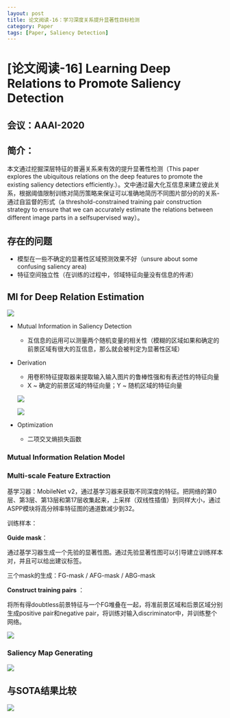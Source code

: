 ```yaml
---
layout: post
title: 论文阅读-16：学习深度关系提升显著性目标检测
category: Paper
tags: [Paper, Saliency Detection]
---
```


# [论文阅读-16] Learning Deep Relations to Promote Saliency Detection

## 会议：AAAI-2020

## 简介：

本文通过挖掘深层特征的普遍关系来有效的提升显著性检测（This paper explores the ubiquitous relations on the deep features to promote the existing saliency detectiors efficiently.）。文中通过最大化互信息来建立彼此关系，根据阈值限制训练对简历策略来保证可以准确地简历不同图片部分的的关系-通过自监督的形式（a threshold-constrained training pair construction strategy to ensure that we can accurately estimate the relations between different image parts in a selfsupervised way）。

## 存在的问题

- 模型在一些不确定的显著性区域预测效果不好（unsure about some confusing saliency area)
- 特征空间独立性（在训练的过程中，邻域特征向量没有信息的传递）

## MI for Deep Relation Estimation

![](http://thorraysjtu.github.io/img/20200729/structure.png)

- Mutual Information in Saliency Detection

  - 互信息的运用可以测量两个随机变量的相关性（模糊的区域如果和确定的前景区域有很大的互信息，那么就会被判定为显著性区域）

- Derivation

  - 用卷积特征提取器来提取输入输入图片的鲁棒性强和有表述性的特征向量
  - X ~ 确定的前景区域的特征向量；Y ~ 随机区域的特征向量

  ![](http://thorraysjtu.github.io/img/20200729/Dev.png)

  ![](http://thorraysjtu.github.io/img/20200729/JS.png)

- Optimization

  - 二项交叉熵损失函数

### Mutual Information Relation Model

### Multi-scale Feature Extraction

基学习器：MobileNet v2，通过基学习器来获取不同深度的特征。把网络的第0层、第3层、第13层和第17层收集起来，上采样（双线性插值）到同样大小，通过ASPP模块将高分辨率特征图的通道数减少到32。

训练样本：

**Guide mask**：

通过基学习器生成一个先验的显著性图。通过先验显著性图可以引导建立训练样本对，并且可以给出建议标签。

三个mask的生成：FG-mask / AFG-mask / ABG-mask

**Construct training pairs** ：

 将所有得doubtless前景特征与一个FG堆叠在一起，将准前景区域和后景区域分别生成positive pair和negative pair，将训练对输入discriminator中，并训练整个网络。

![](http://thorraysjtu.github.io/img/20200729/pair.png)

### Saliency Map Generating

![](http://thorraysjtu.github.io/img/20200729/Finally.png)

## 与SOTA结果比较

![](http://thorraysjtu.github.io/img/20200729/SOTA.png)
